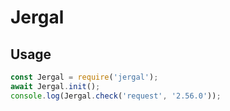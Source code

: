 # Jergal

## Usage

```js
const Jergal = require('jergal');
await Jergal.init();
console.log(Jergal.check('request', '2.56.0'));
```
